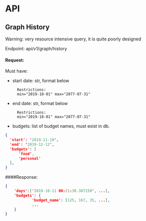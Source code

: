 # API

Graph History
---------
Warning: very resource intensive query,
         it is quite poorly designed

Endpoint: api/v1/graph/history

#### Request:
Must have:
- start date: str, format below 

        Restrictions:
        min="2019-10-01" max="2077-07-31"

- end date: str, format below

        Restrictions:
        min="2019-10-01" max="2077-07-31"

- budgets: list of budget names, must exist in db. 

       
```json
{
  'start': '2019-11-10',
  'end': '2019-12-12',
  'budgets': [
      'food',
      'personal'
  ],
}
```
####Response:
```json
{
    'days':['2019-10-11 00:21:30.307150', ...],
    'budgets': {
            'budget_name': [125, 167, 35, ...],
            ...
    }
}
```
